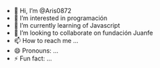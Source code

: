- 👋 Hi, I’m @Aris0872
- 👀 I’m interested in programación 
- 🌱 I’m currently learning of Javascript 
- 💞️ I’m looking to collaborate on fundación Juanfe
- 📫 How to reach me ...
- 😄 Pronouns: ...
- ⚡ Fun fact: ...

<!---
Aris0872/Aris0872 is a ✨ special ✨ repository because its `README.md` (this file) appears on your GitHub profile.
You can click the Preview link to take a look at your changes.
--->
